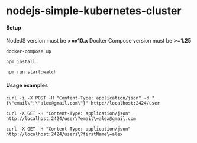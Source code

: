 # nodejs-simple-kubernetes-cluster

#### Setup

NodeJS version must be **>=v10.x**
Docker Compose version must be **>=1.25**

```
docker-compose up
```

```
npm install
```

```
npm run start:watch
```

#### Usage examples

```
curl -i -X POST -H "Content-Type: application/json" -d "{\"email\":\"alex@gmail.com\"}" http://localhost:2424/user
```

```
curl -X GET -H "Content-Type: application/json" http://localhost:2424/user\?email\=alex@gmail.com
```

```
curl -X GET -H "Content-Type: application/json" http://localhost:2424/users\?firstName\=alex
```